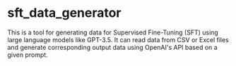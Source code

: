 # sft_data_generator
This is a tool for generating data for Supervised Fine-Tuning (SFT) using large language models like GPT-3.5. It can read data from CSV or Excel files and generate corresponding output data using OpenAI's API based on a given prompt.
